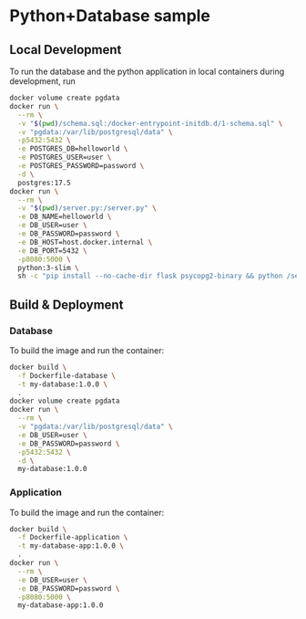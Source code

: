 # Python+Database sample

## Local Development

To run the database and the python application in local containers during development, run

```bash
docker volume create pgdata
docker run \
  --rm \
  -v "$(pwd)/schema.sql:/docker-entrypoint-initdb.d/1-schema.sql" \
  -v "pgdata:/var/lib/postgresql/data" \
  -p5432:5432 \
  -e POSTGRES_DB=helloworld \
  -e POSTGRES_USER=user \
  -e POSTGRES_PASSWORD=password \
  -d \
  postgres:17.5
docker run \
  --rm \
  -v "$(pwd)/server.py:/server.py" \
  -e DB_NAME=helloworld \
  -e DB_USER=user \
  -e DB_PASSWORD=password \
  -e DB_HOST=host.docker.internal \
  -e DB_PORT=5432 \
  -p8080:5000 \
  python:3-slim \
  sh -c "pip install --no-cache-dir flask psycopg2-binary && python /server.py"
```


## Build & Deployment

### Database

To build the image and run the container:

```bash
docker build \
  -f Dockerfile-database \
  -t my-database:1.0.0 \
  .
docker volume create pgdata
docker run \
  --rm \
  -v "pgdata:/var/lib/postgresql/data" \
  -e DB_USER=user \
  -e DB_PASSWORD=password \
  -p5432:5432 \
  -d \
  my-database:1.0.0
```

### Application

To build the image and run the container:

```bash
docker build \
  -f Dockerfile-application \
  -t my-database-app:1.0.0 \
  .
docker run \
  --rm \
  -e DB_USER=user \
  -e DB_PASSWORD=password \
  -p8080:5000 \
  my-database-app:1.0.0
```
